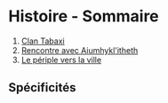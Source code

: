 # Histoire - Sommaire

1. [Clan Tabaxi](./Clan_Tabaxi.md)
2. [Rencontre avec Aiumhykl'itheth](./Aiumhykl'itheth.md)
3. [Le périple vers la ville](./VersBaldur'sGate.md)

## Spécificités